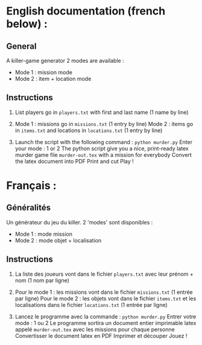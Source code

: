 # English documentation (french below) :

## General
A killer-game generator
2 modes are available :

- Mode 1 : mission mode
- Mode 2 : item + location mode

## Instructions
1. List players go in `players.txt` with first and last name (1 name by line)

2. Mode 1 : missions go in `missions.txt` (1 entry by line)
   Mode 2 : items go in `items.txt` and locations in `locations.txt` (1 entry by line)

3. Launch the script with the following command : `python murder.py`
   Enter your mode : 1 or 2
   The python script give you a nice, print-ready latex murder game file `murder-out.tex` with a mission for everybody
   Convert the latex document into PDF
   Print and cut
   Play !

# Français :

## Généralités

Un générateur du jeu du killer.
2 'modes' sont disponibles :

- Mode 1 : mode mission
- Mode 2 : mode objet + localisation

## Instructions
1. La liste des joueurs vont dans le fichier `players.txt` avec leur prénom + nom (1 nom par ligne)

2. Pour le mode 1 : les missions vont dans le fichier `missions.txt`  (1 entrée par ligne)
   Pour le mode 2 : les objets vont dans le fichier `items.txt`	et les localisations dans le fichier `locations.txt` (1 entrée par ligne)

3. Lancez le programme avec la commande : `python murder.py`
   Entrer votre mode : 1 ou 2
   Le programme sortira un document entier imprimable latex appelé `murder-out.tex` avec les missions pour chaque personne
   Convertisser le document latex en PDF
   Imprimer et découper
   Jouez !
